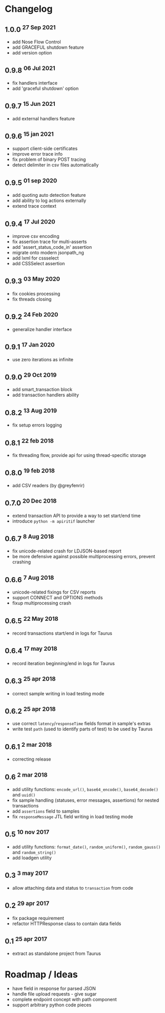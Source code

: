 # Changelog

## 1.0.0 <sup>27 Sep 2021</sup>
- add Nose Flow Control
- add GRACEFUL shutdown feature
- add version option

## 0.9.8 <sup>06 Jul 2021</sup>
- fix handlers interface
- add 'graceful shutdown' option

## 0.9.7 <sup>15 Jun 2021</sup>
- add external handlers feature

## 0.9.6 <sup>15 jan 2021</sup>
- support client-side certificates
- improve error trace info
- fix problem of binary POST tracing
- detect delimiter in csv files automatically

## 0.9.5 <sup>01 sep 2020</sup>
- add quoting auto detection feature
- add ability to log actions externally
- extend trace context

## 0.9.4 <sup>17 Jul 2020</sup>
- improve csv encoding
- fix assertion trace for multi-asserts
- add 'assert_status_code_in' assertion
- migrate onto modern jsonpath_ng
- add lxml for cssselect
- add CSSSelect assertion

## 0.9.3 <sup>03 May 2020</sup>
- fix cookies processing
- fix threads closing

## 0.9.2 <sup>24 Feb 2020</sup>
- generalize handler interface

## 0.9.1 <sup>17 Jan 2020</sup>
- use zero iterations as infinite
 
## 0.9.0 <sup>29 Oct 2019</sup>
- add smart_transaction block
- add transaction handlers ability

## 0.8.2 <sup>13 Aug 2019</sup>
- fix setup errors logging

## 0.8.1 <sup>22 feb 2018</sup>
- fix threading flow, provide api for using thread-specific storage

## 0.8.0 <sup>19 feb 2018</sup>
- add CSV readers (by @greyfenrir)

## 0.7.0 <sup>20 Dec 2018</sup>
- extend transaction API to provide a way to set start/end time
- introduce `python -m apiritif` launcher

## 0.6.7 <sup>8 Aug 2018</sup>
- fix unicode-related crash for LDJSON-based report
- be more defensive against possible multiprocessing errors, prevent crashing

## 0.6.6 <sup>7 Aug 2018</sup>
- unicode-related fixings for CSV reports
- support CONNECT and OPTIONS methods
- fixup multiprocessing crash

## 0.6.5 <sup>22 May 2018</sup>
- record transactions start/end in logs for Taurus

## 0.6.4 <sup>17 may 2018</sup>
- record iteration beginning/end in logs for Taurus

## 0.6.3 <sup>25 apr 2018</sup>
- correct sample writing in load testing mode

## 0.6.2 <sup>25 apr 2018</sup>
- use correct `latency`/`responseTime` fields format in sample's extras
- write test `path` (used to identify parts of test) to be used by Taurus

## 0.6.1 <sup>2 mar 2018</sup>
- correcting release

## 0.6 <sup>2 mar 2018</sup>

- add utility functions: `encode_url()`, `base64_encode()`, `base64_decode()` and `uuid()`
- fix sample handling (statuses, error messages, assertions) for nested transactions
- add `assertions` field to samples
- fix `responseMessage` JTL field writing in load testing mode

## 0.5 <sup>10 nov 2017</sup>

- add utility functions: `format_date()`, `random_uniform()`, `random_gauss()` and `random_string()`
- add loadgen utility


## 0.3 <sup>3 may 2017</sup>

- allow attaching data and status to `transaction` from code


## 0.2 <sup>29 apr 2017</sup>

- fix package requirement
- refactor HTTPResponse class to contain data fields


## 0.1 <sup>25 apr 2017</sup>

- extract as standalone project from Taurus


# Roadmap / Ideas

- have field in response for parsed JSON 
- handle file upload requests - give sugar 
- complete endpoint concept with path component
- support arbitrary python code pieces
